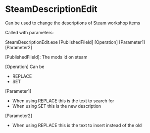 # SteamDescriptionEdit

Can be used to change the descriptions of Steam workshop items

Called with parameters:

SteamDescriptionEdit.exe [PublishedFileId] [Operation] [Parameter1] [Parameter2]

[PublishedFileId]: The mods id on steam

[Operation] Can be
  - REPLACE
  - SET

[Parameter1]
 - When using REPLACE this is the text to search for
 - When using SET this is the new description
 
[Parameter2]
 - When using REPLACE this is the text to insert instead of the old
